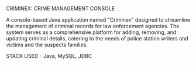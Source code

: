 CRIMINEX: CRIME MANAGEMENT CONSOLE

A console-based Java application named "Criminex" designed to streamline the management of criminal records for law enforcement agencies. The system serves as a comprehensive platform for adding, removing, and updating criminal details, catering to the needs of police station writers and victims and the suspects families.

STACK USED - Java, MySQL, JDBC
